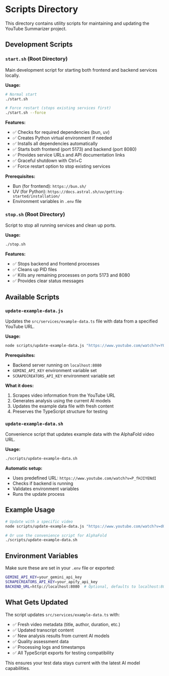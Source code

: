 # Scripts Directory

This directory contains utility scripts for maintaining and updating the YouTube Summarizer project.

## Development Scripts

### `start.sh` (Root Directory)
Main development script for starting both frontend and backend services locally.

**Usage:**
```bash
# Normal start
./start.sh

# Force restart (stops existing services first)
./start.sh --force
```

**Features:**
- ✅ Checks for required dependencies (bun, uv)
- ✅ Creates Python virtual environment if needed
- ✅ Installs all dependencies automatically
- ✅ Starts both frontend (port 5173) and backend (port 8080)
- ✅ Provides service URLs and API documentation links
- ✅ Graceful shutdown with Ctrl+C
- ✅ Force restart option to stop existing services

**Prerequisites:**
- Bun (for frontend): `https://bun.sh/`
- UV (for Python): `https://docs.astral.sh/uv/getting-started/installation/`
- Environment variables in `.env` file

### `stop.sh` (Root Directory)
Script to stop all running services and clean up ports.

**Usage:**
```bash
./stop.sh
```

**Features:**
- ✅ Stops backend and frontend processes
- ✅ Cleans up PID files
- ✅ Kills any remaining processes on ports 5173 and 8080
- ✅ Provides clear status messages

## Available Scripts

### `update-example-data.js`
Updates the `src/services/example-data.ts` file with data from a specified YouTube URL.

**Usage:**
```bash
node scripts/update-example-data.js "https://www.youtube.com/watch?v=YOUR_VIDEO_ID"
```

**Prerequisites:**
- Backend server running on `localhost:8080`
- `GEMINI_API_KEY` environment variable set
- `SCRAPECREATORS_API_KEY` environment variable set

**What it does:**
1. Scrapes video information from the YouTube URL
2. Generates analysis using the current AI models
3. Updates the example data file with fresh content
4. Preserves the TypeScript structure for testing

### `update-example-data.sh`
Convenience script that updates example data with the AlphaFold video URL.

**Usage:**
```bash
./scripts/update-example-data.sh
```

**Automatic setup:**
- Uses predefined URL: `https://www.youtube.com/watch?v=P_fHJIYENdI`
- Checks if backend is running
- Validates environment variables
- Runs the update process

## Example Usage

```bash
# Update with a specific video
node scripts/update-example-data.js "https://www.youtube.com/watch?v=dQw4w9WgXcQ"

# Or use the convenience script for AlphaFold
./scripts/update-example-data.sh
```

## Environment Variables

Make sure these are set in your `.env` file or exported:

```bash
GEMINI_API_KEY=your_gemini_api_key
SCRAPECREATORS_API_KEY=your_apify_api_key
BACKEND_URL=http://localhost:8080  # Optional, defaults to localhost:8080
```

## What Gets Updated

The script updates `src/services/example-data.ts` with:
- ✅ Fresh video metadata (title, author, duration, etc.)
- ✅ Updated transcript content
- ✅ New analysis results from current AI models
- ✅ Quality assessment data
- ✅ Processing logs and timestamps
- ✅ All TypeScript exports for testing compatibility

This ensures your test data stays current with the latest AI model capabilities.
